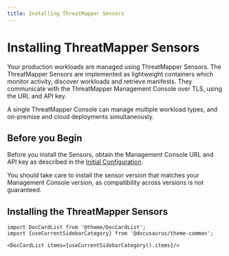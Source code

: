 ```yaml
---
title: Installing ThreatMapper Sensors
---
```


# Installing ThreatMapper Sensors

Your production workloads are managed using ThreatMapper Sensors.  The ThreatMapper Sensors are implemented as lightweight containers which monitor activity, discover workloads and retrieve manifests.  They communicate with the ThreatMapper Management Console over TLS, using the URL and API key.

A single ThreatMapper Console can manage multiple workload types, and on-premise and cloud deployments simultaneously.

## Before you Begin

Before you install the Sensors, obtain the Management Console URL and API key as described in the [Initial Configuration](Console-Initial-Configuration).

You should take care to install the sensor version that matches your Management Console version, as compatibility across versions is not guaranteed.

## Installing the ThreatMapper Sensors

```mdx-code-block
import DocCardList from '@theme/DocCardList';
import {useCurrentSidebarCategory} from '@docusaurus/theme-common';

<DocCardList items={useCurrentSidebarCategory().items}/>
```